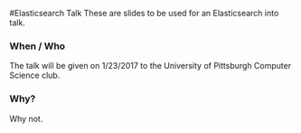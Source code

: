 #Elasticsearch Talk
These are slides to be used for an Elasticsearch into talk.

### When / Who
The talk will be given on 1/23/2017 to the University of Pittsburgh Computer Science club.
 
 ### Why?
 Why not.